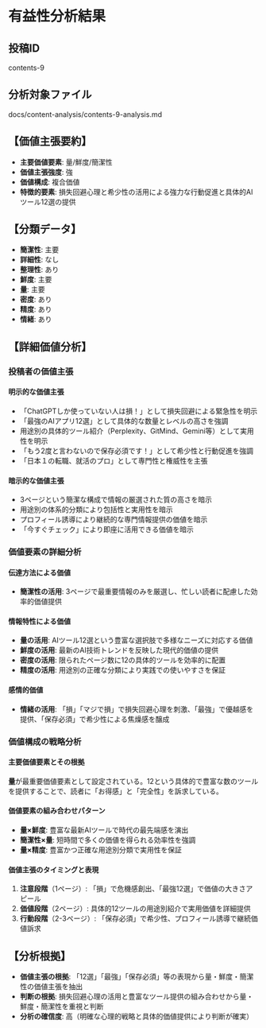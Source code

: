 # 有益性分析結果

## 投稿ID
contents-9

## 分析対象ファイル
docs/content-analysis/contents-9-analysis.md

## 【価値主張要約】
- **主要価値要素**: 量/鮮度/簡潔性
- **価値主張強度**: 強
- **価値構成**: 複合価値
- **特徴的要素**: 損失回避心理と希少性の活用による強力な行動促進と具体的AIツール12選の提供

## 【分類データ】
- **簡潔性**: 主要
- **詳細性**: なし
- **整理性**: あり
- **鮮度**: 主要
- **量**: 主要
- **密度**: あり
- **精度**: あり
- **情緒**: あり

## 【詳細価値分析】

### 投稿者の価値主張

#### 明示的な価値主張
- 「ChatGPTしか使っていない人は損！」として損失回避による緊急性を明示
- 「最強のAIアプリ12選」として具体的な数量とレベルの高さを強調
- 用途別の具体的ツール紹介（Perplexity、GitMind、Gemini等）として実用性を明示
- 「もう2度と言わないので保存必須です！」として希少性と行動促進を強調
- 「日本１の転職、就活のプロ」として専門性と権威性を主張

#### 暗示的な価値主張
- 3ページという簡潔な構成で情報の厳選された質の高さを暗示
- 用途別の体系的分類により包括性と実用性を暗示
- プロフィール誘導により継続的な専門情報提供の価値を暗示
- 「今すぐチェック」により即座に活用できる価値を暗示

### 価値要素の詳細分析

#### 伝達方法による価値
- **簡潔性の活用**: 3ページで最重要情報のみを厳選し、忙しい読者に配慮した効率的価値提供

#### 情報特性による価値
- **量の活用**: AIツール12選という豊富な選択肢で多様なニーズに対応する価値
- **鮮度の活用**: 最新のAI技術トレンドを反映した現代的価値の提供
- **密度の活用**: 限られたページ数に12の具体的ツールを効率的に配置
- **精度の活用**: 用途別の正確な分類により実践での使いやすさを保証

#### 感情的価値
- **情緒の活用**: 「損」「マジで損」で損失回避心理を刺激、「最強」で優越感を提供、「保存必須」で希少性による焦燥感を醸成

### 価値構成の戦略分析

#### 主要価値要素とその根拠
**量**が最重要価値要素として設定されている。12という具体的で豊富な数のツールを提供することで、読者に「お得感」と「完全性」を訴求している。

#### 価値要素の組み合わせパターン
- **量×鮮度**: 豊富な最新AIツールで時代の最先端感を演出
- **簡潔性×量**: 短時間で多くの価値を得られる効率性を強調
- **量×精度**: 豊富かつ正確な用途別分類で実用性を保証

#### 価値主張のタイミングと表現
1. **注意段階**（1ページ）: 「損」で危機感創出、「最強12選」で価値の大きさアピール
2. **価値段階**（2ページ）: 具体的12ツールの用途別紹介で実用価値を詳細提供
3. **行動段階**（2-3ページ）: 「保存必須」で希少性、プロフィール誘導で継続価値訴求

## 【分析根拠】
- **価値主張の根拠**: 「12選」「最強」「保存必須」等の表現から量・鮮度・簡潔性の価値主張を抽出
- **判断の根拠**: 損失回避心理の活用と豊富なツール提供の組み合わせから量・鮮度・簡潔性を重視と判断
- **分析の確信度**: 高（明確な心理的戦略と具体的価値提供により判断が確実）
